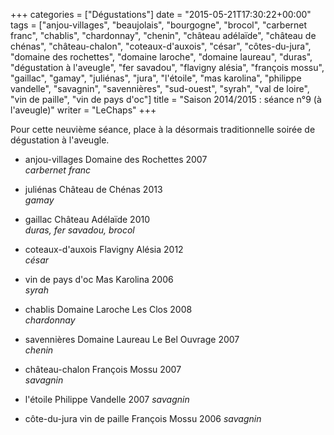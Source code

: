 +++
categories = ["Dégustations"]
date = "2015-05-21T17:30:22+00:00"
tags = ["anjou-villages", "beaujolais", "bourgogne", "brocol", "carbernet franc", "chablis", "chardonnay", "chenin", "château adélaïde", "château de chénas", "château-chalon", "coteaux-d'auxois", "césar", "côtes-du-jura", "domaine des rochettes", "domaine laroche", "domaine laureau", "duras", "dégustation à l'aveugle", "fer savadou", "flavigny alésia", "françois mossu", "gaillac", "gamay", "juliénas", "jura", "l'étoile", "mas karolina", "philippe vandelle", "savagnin", "savennières", "sud-ouest", "syrah", "val de loire", "vin de paille", "vin de pays d'oc"] 
title = "Saison 2014/2015 : séance n°9 (à l'aveugle)"
writer = "LeChaps"
+++

Pour cette neuvième séance, place à la désormais traditionnelle soirée de dégustation à l'aveugle.

* anjou-villages Domaine des Rochettes 2007  
_carbernet franc_

* juliénas Château de Chénas 2013  
_gamay_

* gaillac Château Adélaïde 2010  
_duras, fer savadou, brocol_

* coteaux-d'auxois Flavigny Alésia 2012  
_césar_

* vin de pays d'oc Mas Karolina 2006  
_syrah_

* chablis Domaine Laroche Les Clos 2008  
_chardonnay_

* savennières Domaine Laureau Le Bel Ouvrage 2007  
_chenin_

* château-chalon François Mossu 2007  
_savagnin_

* l'étoile Philippe Vandelle 2007
_savagnin_

* côte-du-jura vin de paille François Mossu 2006
_savagnin_
